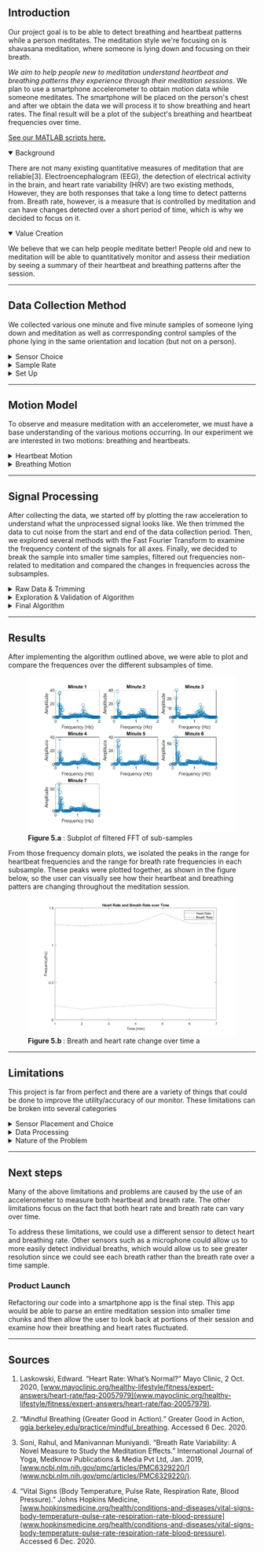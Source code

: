## <a id="Introduction"></a> Introduction

Our project goal is to be able to detect breathing and heartbeat patterns while a person meditates. The meditation style we're focusing on is shavasana meditation, where someone is lying down and focusing on their breath. 

*We aim to help people new to meditation understand heartbeat and breathing patterns they experience through their meditation sessions*. We plan to use a smartphone accelerometer to obtain motion data while someone meditates. The smartphone will be placed on the person's chest and after we obtain the data we will process it to show breathing and heart rates. The final result will be a plot of the subject's breathing and heartbeat frequencies over time.

[See our MATLAB scripts here.](https://github.com/teadetime/mediation_monitor)

<details open>
  <summary>Background</summary>

There are not many existing quantitative measures of meditation that are reliable[3]. Electroencephalogram (EEG), the detection of electrical activity in the brain, and heart rate variability (HRV) are two existing methods, However, they are both responses that take a long time to detect patterns from. Breath rate, however, is a measure that is controlled by meditation and can have changes detected over a short period of time, which is why we decided to focus on it. 

</details>

<details open>
  <summary>Value Creation</summary>

We believe that we can help people meditate better! People old and new to meditation will be able to quantitatively monitor and assess their mediation by seeing  a summary of their heartbeat and breathing patterns after the session.

</details>

___

## <a id="Data_Collection"></a> Data Collection Method

We collected various one minute and five minute samples of someone lying down and meditation as well as corrresponding control samples of the phone lying in the same orientation and location (but not on a person).

<details>
  <summary>Sensor Choice</summary>

We chose to use a Pixel phone's accelerometer as our sensor. This selection was made primarily because we knew the focus of our project was on acceleration data. We also knew that for those new to meditation, a phone is often already present and used as a meditation guide. As such, we decided a phone was the most accessible and reliable sensor for the purposes of this project. 
  
The phone was oriented with the following axes:

<figure>
  <img src="images/phone_orien.png" style="width:250;"/>
  <figcaption><b>Figure 1.a </b>: Sensor Orientation</figcaption>
</figure>

</details>

<details>
  <summary>Sample Rate</summary>

Given the fact that heartbeat is about 0.66 - 1.33 Hz and breath rate is about 0.16 - 0.25 Hz (from our own measurements of pulses and breaths during mediation), we wanted a sample rate greater than those ranges to make sure it could pick up both patterns. We started off with data sampled at 10 Hz and then transitioned to 50 Hz after discovering (through trial and error) that data sampled at 50 Hz gave us more data points to analyze.

</details>

<details>
  <summary>Set Up</summary>
  
We chose to position the accelerometer directly overtop the heart *Figure 2.a* in hopes of being able to capture the heartbeat (the accelerations from the heartbeat will be of much smaller magnitude than breathing). This placement will allow the monitoring of breath and heart rate and will minimize other unwanted sensor movements like someone flexing their abs or moving their neck. This position will also record near-zero angular velocities as almost all of the acceleration is normal to the phone.

<figure>
  <div style="display:flex; justify-content:center;">
    <img src="images/nathan_side.jpg" style="width:300px; display:inline"/>
    <img src="images/nathan_top.jpg" style="height:225px; display:inline"/>
  </div>
  <figcaption><b>Figure 2.a </b> : Experimental Set Up</figcaption>
</figure>  

To collect data, we placed our sensor (the phone) on the chest of the person whose data is being collected. We found that the chest was the optimal placement compared to other places on the body, since it was where our sensor could register heartbeat and breathing. 

We recorded more than 5 datasets containing more than 5 minutes of meditation. 

</details>

___

## <a id="Motion_Model"></a> Motion Model

To observe and measure meditation with an accelerometer, we must have a base understanding of the various motions occurring. In our experiment we are interested in two motions: breathing and heartbeats. 

<details>
  <summary>Heartbeat Motion</summary>

Heartbeats are easily measured by one’s own fingers. We can sense the “pulse” of increased blood flow in our veins. Similarly we expect the accelerometer to register accelerations in all 3 axes due to a heartbeat. This is because a heartbeat causes the chest to lightly expand in all directions, hence generating an acceleration in multiple axes. 

One cycle, or one heartbeat, should correspond to one period of a sinusoidal acceleration in multiple axes. From our research, we know that the heart rate of individuals in meditation to be 40-80 BPM (.66-1.33 Hz). We expect to see a signal with matching frequenciest in our acceleration data.

We also expect to see increased components of acceleration in all axes due to the fact that the phone is not oriented perfectly normal to this motion (i.e. we would expect some component of gravity in all axes and we would also expect a heartbeat to show up in multiple axes).

</details>

<details>
  <summary>Breathing Motion</summary>

Our experiment seeks to measure the rise and fall of the subject’s chest while breathing. Breathing is a more variable motion than the heartbeat because it can be controlled by the individual. This motion should also be cyclical in nature, lending itself to a sinusoidal acceleration -- like the heartbeat.

We expect to see frequencies within the breathing rate (.16-.25 Hz) in our acceleration signal. Once again this motion should be primarily recorded in the Z axis. However, the phone will not be placed perfectly on the body so we can expect to see corresponding signals/frequencies in all axes. We expect the magnitude of acceleration during a breath to be nuch larger than that of a heartbeat as the phone is moving much further in a given amount of time.

We expect a raw acceleration plot to look something like this (Y axis not to scale):

<figure>
  <img src="images/sim_time.png"/>
  <figcaption></figcaption>
  <figcaption> <b>Figure 3.a </b>: Generated acceleration wave with .95 Hz(heartbeat) and .2 Hz(breathrate) sine waves</figcaption>
</figure>

<figure>
  <img src="images/expected_accel.png"/>
  <figcaption></figcaption>
  <figcaption> <b>Figure 3.b </b>: Theoretical relationship between position, velocity, and acceleration for the Z axis </figcaption>
</figure>

</details>

___

## <a id="Signal_Processing"></a> Signal Processing

After collecting the data, we started off by plotting the raw acceleration to understand what the unprocessed signal looks like. We then trimmed the data to cut noise from the start and end of the data collection period. Then, we explored several methods with the Fast Fourier Transform to examine the frequency content of the signals for all axes. Finally, we decided to break the sample into smaller time samples, filtered out frequencies non-related to meditation and compared the changes in frequencies across the subsamples.

<details>
  <summary>Raw Data & Trimming</summary>
Before we began analyzing the data, trimming of the data was necessary. Figure 4 shows the raw accelertation data from a single meditation session. The beginning and end of the accelerometer data has peaks from when the screen is pressed to start data collection. Therefore, we made the decision to trim the very beginning and end of samples to remove these anomalies. 

<figure>
  <img src="images/rawdata.jpg"/> 
  <figcaption> <b>Figure 4.a </b> : Raw Acceleration</figcaption>
</figure>

Looking at a magnified portion of the data, there are large periodic peaks that seem to be correlated with a heart rate. Through extracting the x values, the frequency of those spiked would be approximately 1.38 Hz or 83bpm which is a reasonable value for a heartbeat.

<figure>
  <img src="images/zoomed_raw_data.jpg"/> 
  <figcaption> <b> Figure 4.b </b> : Rafafaef change nae later </figcaption>
</figure>

</details>

<details>
  <summary>Exploration & Validation of Algorithm</summary>

#### Examining the Frequency Domain ####
  
We wanted to validate that using the FFT was a correct method for our application. We were specifically interested in identifying frequencies that fall between two discretized points in our frequency domain plot.

<figure>
  <img src="images/sim_freq.png"/>
  <figcaption> <b> Figure 4.c </b> : Frequency domain plot of simulated signal w/noise (.2 Hz and .95 Hz signals)</figcaption>
</figure>

**Figure 4.c** informs us of several things. We do indeed see the presence of the frequencies of interest. Interestingly, there is no maximum amplitude centered around the 0.95 Hz value. Instead it appears that there are peaks at .9 and 1 Hz. This case shows the shortcoming of our process. For instance, if a frequency is present in our signal but not aligned with the frequencies used in the FFT, the true frequency can be masked.

One idea we had to remedy this problem was to use the additional parameter, N, in MATLAB's FFT function [https://www.mathworks.com/help/matlab/ref/fft.html#f83-998360-n](https://www.mathworks.com/help/matlab/ref/fft.html#f83-998360-n). This parameter should yield a denser frequency domain plot.

<figure>
  <div style="display:flex; justify-content:center;">
    <img style="width:400px; display:inline;" src="images/sim_freq.png"/>
    <img style="width:400px; display:inline;" src="images/sim_freq_double.png"/> 
  </div>
  <figcaption> <b> Figure 4.d </b> Frequency Domain using fft(x, length(x)) and fft(x, 2*length(x)) respectively</figcaption>
</figure>

**Figure 4.d** show that while this doesn’t create the ideal behavior (other noise in the signal seems increased), it does create peaks centered around the expected values at .2 and .95 Hz. Unfortunately, this yields other peaks in non-pertinent frequencies. Adjusting the __N__ parameter is worth testing, though it may obfuscate our data.

#### Examining the Frequency Domain with Varying Frequencies ####

__Data Preparation and Observation__

During meditation, we expect the breathing rate to change over time. As such, we wanted to understand how this changes the results obtained when doing a FFT of a signal with varying frequency content. We simulated a signal that had a varying breath rate (0.3 to 0.1 Hz) and constant heart rate (1 Hz).

<figure>
  <img src="images/sim_vary_breathrate_time.png"/> 
  <figcaption><b>Figure 4.e</b> Simulated 30s sample @ 50Hz, breath rate varies from 0.3-0.1 Hz, heart rate is a constant 1 Hz</figcaption>
</figure>

This signal **Figure 4.e** is more representative of what we expect our incoming data to be. We also added noise to the signal shown in blue.

We are interested in the frequencies present in this signal. To examine this we take a fft of the entire 30 second chunk. This yields us **Figure 4.f** which shows a clear spike at 1 Hz for the heartbeat and an increased amplitude in the range [0.1 - 0.3] Hz.

<figure>
  <img src="images/sim_vary_breathrate_freq.png"/> 
  <figcaption> <b> Figure 4.f </b> Frequency Domain plot of entire 30s sample</figcaption>
</figure>

The results shown in  **Figure 4.f** highlight exactly what we were trying to avoid -- unclear peaks of the frequencies present in the signal.

#### Investigating Solutions to Unclear 

__Sub-Sampling__

Breaking a signal into smaller samples is a valid way to remove the presence of a changing frequency -- because there is less frequency change in a truncated sample [assuming constant variation of frequency]. Unfortunately, having smaller samples also comes at a price -- there is less data, and that will make it harder to pick up the frequencies present in the signal(due to the functionality of the FFT function).

We experimented with breaking this signal into smaller sub samples. These samples were then transformed into the frequency domain. These samples for 3, 6 and 12 second samples are shown in   _FIGURE 1_ , _FIGURE2_ and _FIGURE3_ respectively.

<figure>
  <div style="display:flex; justify-content:center;">
    <img src="images/sim_vary_breathrate_freq_3sec.png" style="width:265px; display:inline;"/> 
    <img src="images/sim_vary_breathrate_freq_6sec.png" style="width:265px; display:inline;"/> 
    <img src="images/sim_vary_breathrate_freq_12sec.png" style="width:265px; display:inline;"/> 
  </div>
  <figcaption> <b> Figure 4.g </b> FFT of 3, 6, and 12s sub-sample, respectively, with varying breathrate [0.3-0.1] Hz and 1 Hz heart rate</figcaption>
</figure>

**Figure 4.g** shows that longer samples yield more detailed and accurate frequency domain plot. In the longest sample, we can see a clear peak near 1 Hz, whereas the shorter samples do not show this peak. This indicates that while splitting the data will allow us to see different frequencies over time, samples must long enough to result in a useful frequency domain plot.

__Increase Frequency Resolution in Transformed signal__

As we shown in **Figure 4.d** sometimes using a larger *N* parameter in MATLAB’s FFT can help us understand the frequency domain plot of our signal in certain cases.

We were especially interested if this strategy would help us when the frequency content in a signal is changing. The chunked simulated data was examined with and without filtering to see if it yielded better results. The filtering was done by band pass filter, where the amplitude of all frequencies that were not a potential heart rate or breath rate were divided by ten. 

<figure>
  <div style="display:flex; justify-content:center;">
    <img src="images/sim_vary_breathrate_freq_3sec.png" style="width:265px; display:inline;"/> 
    <img src="images/sim_vary_breathrate_freq_doubled_3sec.png" style="width:265px; display:inline;"/> 
    <img src="images/sim_vary_breathrate_freq_doubled_3sec_filtered.png" style="width:265px; display:inline;"/> 
  </div>
  <figcaption> <b> Figure 4.h </b> Frequency Domain of 3s sub-sample ploted (default N, doubled N, doubled N after filtering)</figcaption>
</figure>

<br>

<figure>
  <div style="display:flex; justify-content:center;">
    <img src="images/sim_vary_breathrate_freq_6sec.png" style="width:265px; display:inline;"/>
    <img src="images/sim_vary_breathrate_freq_doubled_6sec.png" style="width:265px; display:inline;"/> 
    <img src="images/sim_vary_breathrate_freq_doubled_6sec_filtered.png" style="width:265px; display:inline;"/> 
  </div>
  <figcaption> <b> Figure 4.i </b> Frequency Domain of 6s sub-sample using (default N, doubled N, doubled N after filtering)</figcaption>
</figure>

<br>

<figure>
  <div style="display:flex; justify-content:center;">
    <img src="images/sim_vary_breathrate_freq_12sec.png" style="width:265px; display:inline;"/> 
    <img src="images/sim_vary_breathrate_freq_doubled_12sec.png" style="width:265px; display:inline;"/> 
    <img src="images/sim_vary_breathrate_freq_doubled_12sec_filtered.png" style="width:265px; display:inline;"/> 
  </div>
  <figcaption> <b> Figure 4.j </b> Frequency Domain plots of 12s sub-sample using (default N, doubled N, doubled N after filtering)</figcaption>
</figure>

<br>
**Figures 4.h- 4.j** show how effective our methods are. The plots **should** all show a large precense of frequencies between 0.3-0.1 Hz and a 1 Hz signal. FIGURE BOTTOM FIGURE shows how longer time samples help distinguish the presence of these frequencies. Surprisingly, using a larger N value (to increase the plot resolution) does not help or yield new information in the frequency domain plot. The same goes for the plot that is made from a filtered signal (the third subplot in **Figures 4.h- 4.j**).

This changes our plan of analysis to only use the default FFT function and filter out signals outside of our ranges of interest.

</details>

<details>
  <summary>Final Algorithm</summary>

After exploring different methods of smoothing and analyzing the data we decided on an algorithm that contains the following steps:

1. Trim the front and end of the data to remove anomalies
2. Break the data into smaller sub-samples to detect changes in breath rate and heart rate throughout the 3. meditation session.
4. FFT the data and compute frequencies using Fs and sample size (N)
5. Used a band pass filter to decrease the amplitudes of frequencies in ranges not correlated to breath rate and heart rate. 
6. Extract maximum peaks in the frequency domain that likely correlate with heart rate and breath rate
7. Plot data and present to the user

</details>

___

## <a id="Results"></a>Results

After implementing the algorithm outlined above, we were able to plot and compare the frequences over the different subsamples of time.

<figure>
  <img src="images/chunked_subplot.jpg" style="width:800px;"/> 
  <figcaption> <b> Figure 5.a</b> : Subplot of filtered FFT of sub-samples</figcaption>
</figure>

From those frequency domain plots, we isolated the peaks in the range for heartbeat frequencies and the range for breath rate frequencies in each subsample. These peaks were plotted together, as shown in the figure below, so the user can visually see how their heartbeat and breathing patters are changing throughout the meditation session. 

<figure>
  <img src="images/overplot_results.jpg"/> 
  <figcaption><b> Figure 5.b </b> : Breath and heart rate change over time a</figcaption>
</figure>

___

## <a id="Limitations"></a> Limitations

This project is far from perfect and there are a variety of things that could be done to improve the utility/accuracy of our monitor. These limitations can be broken into several categories

<details>
  <summary>Sensor Placement and Choice</summary>

  <ul>
    <li>Using an accelerometer as a measurement device requires consistent orientation of the device. For this reason our datasets are likely different between samples.</li>
    <li>Accelerometers are by no means the most effective way to measure heartbeat or breath-rate. (a pulse oximeter and computer vision might yield better results respectively)</li>
    <li>Components of the motion from breathing are present in all 3 axes. This makes computations either more difficult, or more error-prone</li>
    <li>Other frequencies (yawning, swallowing, fidgeting will also be picked up by the accelerometer)</li>
  </ul>

</details>

<details>
  <summary>Data Processing</summary>

  <ul>
    <li>Fourier transforms of time chunks yield presence of certain frequencies (not every frequency). This may makes our breath rate and heart rate detection difficult as we are choosing one frequency with the highest amplitude out of a small number (see figures)</li>
    <li>Raw accelerometer data is unfiltered</li>
    <li>Limited in sampling frequency between 10-100 Hz</li>
  </ul>

</details>

<details>
  <summary>Nature of the Problem</summary>

  <ul>
    <li>People breathe differently. Breathing through your nose vs mouth or diaphragm yields different shaped accelerometer plots</li>
    <li>The frequencies we are measuring change over time, we attempt to combat this by looking at small time steps</li>
    <li>Breathing frequencies are quite low and variable which requires us to have large samples</li>
    <li>Breath rate can be controlled more than heart rate, which yields inconsistent signals</li>
    <li>While meditating heart rate generally slows and breath rate should become lower and less “aggressive”. This makes the input signal smaller and more difficult to read</li>
  </ul>

</details>

___

## <a id="Next_Steps"></a> Next steps

Many of the above limitations and problems are caused by the use of an accelerometer to measure both heartbeat and breath rate. The other limitations focus on the fact that both heart rate and breath rate can vary over time. 

To address these limitations, we could use a different sensor to detect heart and breathing rate. Other sensors such as a microphone could allow us to more easily detect individual breaths, which would allow us to see greater resolution since we could see each breath rather than the breath rate over a time sample.

### Product Launch
 
Refactoring our code into a smartphone app is the final step. This app would be able to parse an entire meditation session into smaller time chunks and then allow the user to look back at portions of their session and examine how their breathing and heart rates fluctuated.

</details>

___

## <a id="Sources"></a> Sources

1. Laskowski, Edward. “Heart Rate: What’s Normal?” Mayo Clinic, 2 Oct. 2020, [www.mayoclinic.org/healthy-lifestyle/fitness/expert-answers/heart-rate/faq-20057979](www.mayoclinic.org/healthy-lifestyle/fitness/expert-answers/heart-rate/faq-20057979).

2. “Mindful Breathing (Greater Good in Action).” Greater Good in Action, [ggia.berkeley.edu/practice/mindful_breathing](ggia.berkeley.edu/practice/mindful_breathing). Accessed 6 Dec. 2020.

3. Soni, Rahul, and Manivannan Muniyandi. “Breath Rate Variability: A Novel Measure to Study the Meditation Effects.” International Journal of Yoga, Medknow Publications & Media Pvt Ltd, Jan. 2019, [www.ncbi.nlm.nih.gov/pmc/articles/PMC6329220/](www.ncbi.nlm.nih.gov/pmc/articles/PMC6329220/).

4. “Vital Signs (Body Temperature, Pulse Rate, Respiration Rate, Blood Pressure).” Johns Hopkins Medicine, [www.hopkinsmedicine.org/health/conditions-and-diseases/vital-signs-body-temperature-pulse-rate-respiration-rate-blood-pressure](www.hopkinsmedicine.org/health/conditions-and-diseases/vital-signs-body-temperature-pulse-rate-respiration-rate-blood-pressure). Accessed 6 Dec. 2020.
